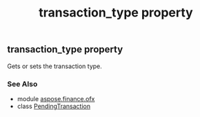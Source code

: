 ﻿---
title: transaction_type property
second_title: Aspose.Finance for Python via .NET API References
description: 
type: docs
weight: 130
url: /python-net/aspose.finance.ofx/pendingtransaction/transaction_type/
is_root: false
---

## transaction_type property


Gets or sets the transaction type.

### See Also
* module [aspose.finance.ofx](../../)
* class [PendingTransaction](/finance/python-net/aspose.finance.ofx/pendingtransaction)
